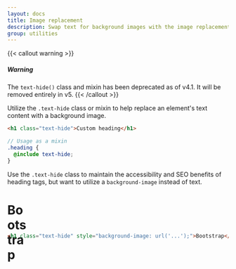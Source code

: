 ```yaml
---
layout: docs
title: Image replacement
description: Swap text for background images with the image replacement class.
group: utilities
---
```


{{< callout warning >}}
##### Warning

The `text-hide()` class and mixin has been deprecated as of v4.1. It will be removed entirely in v5.
{{< /callout >}}

Utilize the `.text-hide` class or mixin to help replace an element's text content with a background image.

```html
<h1 class="text-hide">Custom heading</h1>
```

```scss
// Usage as a mixin
.heading {
  @include text-hide;
}
```

Use the `.text-hide` class to maintain the accessibility and SEO benefits of heading tags, but want to utilize a `background-image` instead of text.

<div class="bd-example">
  <h1 class="text-hide" style="background-image: url('/docs/{{< param docs_version >}}/assets/brand/bootstrap-solid.svg'); width: 50px; height: 50px;">Bootstrap</h1>
</div>

```html
<h1 class="text-hide" style="background-image: url('...');">Bootstrap</h1>
```
